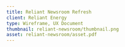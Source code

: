 ```yaml
---
title: Reliant Newsroom Refresh
client: Reliant Energy
type: Wireframe, UX Document
thumbnail: reliant-newsroom/thumbnail.png
asset: reliant-newsroom/asset.pdf
---
```

